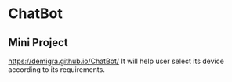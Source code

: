 # ChatBot

## Mini Project
https://demigra.github.io/ChatBot/
It will help user select its device according to its requirements.
